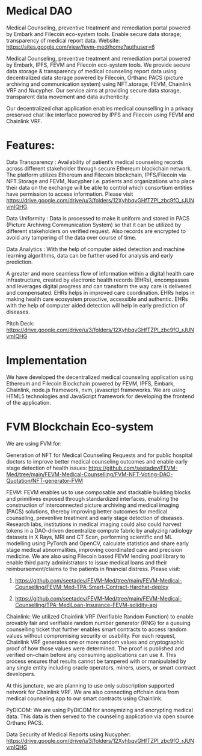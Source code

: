 # Medical DAO

Medical Counseling, preventive treatment and remediation portal powered by Embark and Filecoin eco-system tools. Enable secure data storage; transparency of medical report data. Website: https://sites.google.com/view/fevm-med/home?authuser=6

Medical Counseling, preventive treatment and remediation portal powered by Embark, IPFS, FEVM and Filecoin eco-system tools. We provide secure data storage & transparency of medical counseling report data using decentralized data storage powered by Filecoin, Orthanc PACS (picture archiving and communication system) using NFT.storage, FEVM, Chainlink VRF and Nucypher. Our service aims at providing secure data storage, transparent data movement and data authenticity.

Our decentralized chat application enables medical counselling in a privacy preserved chat like interface powered by IPFS and Filecoin using FEVM and Chainlink VRF.

# Features:

Data Transparency : Availability of patient’s medical counseling records across different stakeholder through secure Ethereum blockchain network. The platform utilizes Ethereum and Filecoin blockchain, IPFS/Filecoin via NFT.Storage and FEVM, Nucypher i.e. patients and organizations who place their data on the exchange will be able to control which consortium entities have permission to access information. Please visit https://drive.google.com/drive/u/3/folders/12XyhbqvGHfTZPl_zbc9fO_rJUNvmIQHG.

Data Uniformity : Data is processed to make it uniform and stored in PACS (Picture Archiving Communication System) so that it can be utilized by different stakeholders on verified request. Also records are encrypted to avoid any tampering of the data over course of time.

Data Analytics : With the help of computer aided detection and machine learning algorithms, data can be further used for analysis and early prediction.

A greater and more seamless flow of information within a digital health care infrastructure, created by electronic health records (EHRs), encompasses and leverages digital progress and can transform the way care is delivered and compensated. EHRs helps in improved care coordination. EHRs helps in making health care ecosystem proactive, accessible and authentic. EHRs with the help of computer aided detection will help in early prediction of diseases.

Pitch Deck: https://drive.google.com/drive/u/3/folders/12XyhbqvGHfTZPl_zbc9fO_rJUNvmIQHG

# Implementation

We have developed the decentralized medical counseling application using Ethereum and Filecoin Blockchain powered by FEVM, IPFS, Embark, Chainlink, node.js framework, nvm, javascript frameworks. We are using HTML5 technologies and JavaScript framework for developing the frontend of the application.

# FVM Blockchain Eco-system

We are using FVM for:

Generation of NFT for Medical Counseling Requests and for public hospital doctors to improve better medical counseling outcomes and enable early stage detection of health issues: https://github.com/seetadev/FEVM-Med/tree/main/FEVM-Medical-Counselling/FVM-NFT-Voting-DAO-Quotation/NFT-generator-FVM



FEVM: FEVM enables us to use composable and stackable building blocks and primitives exposed through standardized interfaces, enabling the construction of interconnected picture archiving and medical imaging (PACS) solutions, thereby improving better outcomes for medical counseling, preventive treatment and early stage detection of diseases. Research labs, institutions in medical imaging could also could harvest tokens in a DAO-driven decentralize compute fabric by analyzing radiology datasets in X Rays, MRI and CT Scan, performing scientific and ML modelling using PyTorch and OpenCV, calculate statistics and share early stage medical abnormalities, improving coordinated care and precision medicine. We are also using Filecoin based FEVM lending pool library to enable third party administrators to issue medical loans and their reimbursement/claims to the patients in financial distress. Please visit:

1. https://github.com/seetadev/FEVM-Med/tree/main/FEVM-Medical-Counselling/FEVM-Med-TPA-Smart-Contract-Hardhat-deploy

2. https://github.com/seetadev/FEVM-Med/tree/main/FEVM-Medical-Counselling/TPA-MediLoan-Insurance-FEVM-solidity-api

Chainlink: We utilized Chainlink VRF (Verifiable Random Function) to enable provably fair and verifiable random number generator (RNG) for a queuing counselling ticket that further enables smart contracts to access random values without compromising security or usability. For each request, Chainlink VRF generates one or more random values and cryptographic proof of how those values were determined. The proof is published and verified on-chain before any consuming applications can use it. This process ensures that results cannot be tampered with or manipulated by any single entity including oracle operators, miners, users, or smart contract developers.

At this juncture, we are planning to use only subscription supported network for Chainlink VRF. We are also connecting offchain data from medical counseling app to our smart contracts using Chainlink.

PyDICOM: We are using PyDICOM for anonymizing and encrypting medical data. This data is then served to the counseling application via open source Orthanc PACS.

Data Security of Medical Reports using Nucypher: https://drive.google.com/drive/u/3/folders/12XyhbqvGHfTZPl_zbc9fO_rJUNvmIQHG
